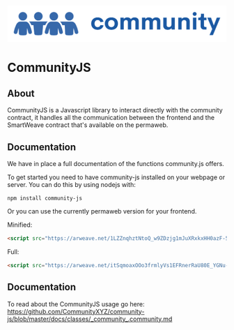 ![Community](https://raw.githubusercontent.com/CommunityXYZ/website/master/src/assets/images/logo.svg)
# CommunityJS

## About
CommunityJS is a Javascript library to interact directly with the community contract, it handles all the communication between the frontend and the SmartWeave contract that's available on the permaweb.

## Documentation
We have in place a full documentation of the functions community.js offers.

To get started you need to have community-js installed on your webpage or server. You can do this by using nodejs with:
```
npm install community-js
```

Or you can use the currently permaweb version for your frontend.

Minified:
```html
<script src="https://arweave.net/1LZZnqhztNtoQ_w9ZDzjg1mJuXRxkxHH0azF-5Jyj5w"></script>
```
Full:
```html
<script src="https://arweave.net/itSqmoaxOOo3frmlyVs1EFRnerRaU80E_YGNu-K50nA"></script>
```

## Documentation
To read about the CommunityJS usage go here: https://github.com/CommunityXYZ/community-js/blob/master/docs/classes/_community_.community.md
